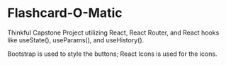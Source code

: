 # Flashcard-O-Matic

Thinkful Capstone Project utilizing React, React Router, and React hooks like useState(), useParams(), and useHistory().

Bootstrap is used to style the buttons; React Icons is used for the icons.

